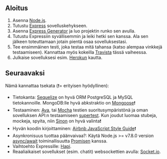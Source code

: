## Aloitus
1. Asenna [Node.js](https://nodejs.org/en/).
2. Tutustu [Express](https://expressjs.com/) sovelluskehykseen.
3. Asenna [Express Generator](https://expressjs.com/en/starter/generator.html) ja luo projektin runko sen avulla. 
4. Tutustu Expressiin syvällisemmin ja leiki hetki sen kanssa. Ala sen jälkeen toteuttamaan jotain pientä osaa sovelluksestasi.
5. Tee ensimmäinen testi, joka testaa mitä tahansa (katso alempaa vinkkejä testaamiseen). Kannattaa myös kokeilla [Travista](https://travis-ci.org/) tässä vaiheessa.
6. Julkaise sovelluksesi esim. [Herokun](https://devcenter.heroku.com/articles/getting-started-with-nodejs#introduction) kautta. 

## Seuraavaksi

Nämä kannattaa tsekata (:exclamation:= erityisen hyödyllinen):

* Tietokanta: [Sequelize](http://sequelize.com) on hyvä ORM PostgreSQL ja MySQL tietokannoille. MongoDB:lle hyvä abkstraktio on [Mongoose](http://mongoosejs.com/)❗️ 
* Testaaminen: [Ava](https://github.com/avajs/ava), tai [Mocha](https://mochajs.org/) testien suoritusympäristönä ja oman sovelluksen API:n testaamiseen [supertest](https://github.com/visionmedia/supertest). Kun joudut luomaa stubeja, mockeja, spyita, niin [Sinon](http://sinonjs.org/) on hyvä valinta❗️   
* Hyvän koodin kirjoittaminen: [Airbnb JavaScript Style Guide](https://github.com/airbnb/javascript)❗️
* Asynkronisuus tuottaa päänvaivaa?: Käytä Node.js >= v7.8.0 version [async/await](https://developer.mozilla.org/en-US/docs/Web/JavaScript/Reference/Statements/async_function) toiminallisuutta [Promisen](https://developer.mozilla.org/en-US/docs/Web/JavaScript/Reference/Global_Objects/Promise) kanssa. 
* Vaihtoehto Expressille: [Hapi](https://hapijs.com/).
* Reaaliaikaiset sovellukset (esim. chatit) websockettien avulla: [Socket.io](https://socket.io/).
